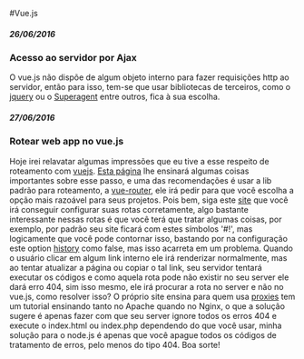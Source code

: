 #Vue.js


##### 26/06/2016

### Acesso ao servidor por Ajax

O vue.js não dispõe de algum objeto interno para fazer requisições http ao servidor, então para isso, tem-se que usar bibliotecas de terceiros, como o [jquery](http://api.jquery.com/jquery.ajax/) ou o [Superagent](http://smalljs.org/ajax/superagent/)
 entre outros, fica à sua escolha.

##### 27/06/2016

### Rotear web app no vue.js

Hoje irei relavatar algumas impressões que eu tive a esse respeito de roteamento com [vuejs](vuejs.org). [Esta página](http://vuejs.org/guide/application.html#Routing) lhe ensinará algumas coisas importantes sobre esse passo, e uma das recomendações é usar a lib padrão para roteamento, a [vue-router](http://router.vuejs.org/en/index.html), ele irá pedir para que você escolha a opção mais razoável para seus projetos.
Pois bem, siga este [site](http://router.vuejs.org/en/index.html) que você irá conseguir configurar suas rotas corretamente, algo bastante interessante nessas rotas é que você terá que tratar algumas coisas, por exemplo, por padrão seu site ficará com estes símbolos '#!', mas logicamente que você pode contornar isso, bastando por na configuração este option [history](http://router.vuejs.org/en/options.html) como false, mas isso acarreta em um problema.
Quando o usuário clicar em algum link interno ele irá renderizar normalmente, mas ao tentar atualizar a página ou copiar o tal link, seu servidor tentará executar os códigos e como aquela rota pode não existir no seu server ele dará erro 404, sim isso mesmo, ele irá procurar a rota no server e não no vue.js, como resolver isso? O próprio site ensina para quem usa [proxies](http://readystate4.com/2012/05/17/nginx-and-apache-rewrite-to-support-html5-pushstate/) tem um tutorial ensinando tanto no Apache quando no Nginx, o que a solução sugere é apenas fazer com que seu server ignore todos os erros 404 e execute o index.html ou index.php dependendo do que você usar, minha solução para o node.js é apenas que você apague todos os códigos de tratamento de erros, pelo menos do tipo 404. Boa sorte!
